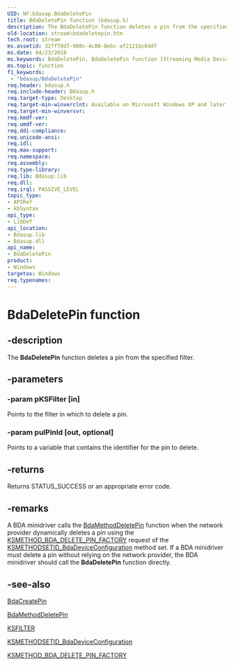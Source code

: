 ```yaml
---
UID: NF:bdasup.BdaDeletePin
title: BdaDeletePin function (bdasup.h)
description: The BdaDeletePin function deletes a pin from the specified filter.
old-location: stream\bdadeletepin.htm
tech.root: stream
ms.assetid: 32ff70d7-980c-4c80-8ebc-af2121bc64df
ms.date: 04/23/2018
ms.keywords: BdaDeletePin, BdaDeletePin function [Streaming Media Devices], bdaref_36a08eca-6cfb-4647-8252-05b6c8e0b8e1.xml, bdasup/BdaDeletePin, stream.bdadeletepin
ms.topic: function
f1_keywords:
 - "bdasup/BdaDeletePin"
req.header: bdasup.h
req.include-header: Bdasup.h
req.target-type: Desktop
req.target-min-winverclnt: Available on Microsoft Windows XP and later operating systems.
req.target-min-winversvr: 
req.kmdf-ver: 
req.umdf-ver: 
req.ddi-compliance: 
req.unicode-ansi: 
req.idl: 
req.max-support: 
req.namespace: 
req.assembly: 
req.type-library: 
req.lib: Bdasup.lib
req.dll: 
req.irql: PASSIVE_LEVEL
topic_type:
- APIRef
- kbSyntax
api_type:
- LibDef
api_location:
- Bdasup.lib
- Bdasup.dll
api_name:
- BdaDeletePin
product:
- Windows
targetos: Windows
req.typenames: 
---
```


# BdaDeletePin function


## -description


The <b>BdaDeletePin</b> function deletes a pin from the specified filter. 


## -parameters




### -param pKSFilter [in]

Points to the filter in which to delete a pin.


### -param pulPinId [out, optional]

Points to a variable that contains the identifier for the pin to delete. 


## -returns



Returns STATUS_SUCCESS or an appropriate error code. 




## -remarks



A BDA minidriver calls the <a href="https://docs.microsoft.com/windows-hardware/drivers/ddi/content/bdasup/nf-bdasup-bdamethoddeletepin">BdaMethodDeletePin</a> function when the network provider dynamically deletes a pin using the <a href="https://docs.microsoft.com/windows-hardware/drivers/stream/ksmethod-bda-delete-pin-factory">KSMETHOD_BDA_DELETE_PIN_FACTORY</a> request of the <a href="https://docs.microsoft.com/windows-hardware/drivers/stream/ksmethodsetid-bdadeviceconfiguration">KSMETHODSETID_BdaDeviceConfiguration</a> method set. If a BDA minidriver must delete a pin without relying on the network provider, the BDA minidriver should call the <b>BdaDeletePin</b> function directly.




## -see-also




<a href="https://docs.microsoft.com/windows-hardware/drivers/ddi/content/bdasup/nf-bdasup-bdacreatepin">BdaCreatePin</a>



<a href="https://docs.microsoft.com/windows-hardware/drivers/ddi/content/bdasup/nf-bdasup-bdamethoddeletepin">BdaMethodDeletePin</a>



<a href="https://docs.microsoft.com/windows-hardware/drivers/ddi/content/ks/ns-ks-_ksfilter">KSFILTER</a>



<a href="https://docs.microsoft.com/windows-hardware/drivers/stream/ksmethodsetid-bdadeviceconfiguration">KSMETHODSETID_BdaDeviceConfiguration</a>



<a href="https://docs.microsoft.com/windows-hardware/drivers/stream/ksmethod-bda-delete-pin-factory">KSMETHOD_BDA_DELETE_PIN_FACTORY</a>
 

 

